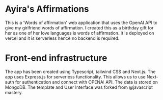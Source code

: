# Ayira's Affirmations
This is a 'Words of affirmation' web application that uses the OpenAI API to give my girlfriend words of affirmation. I created this as a birthday gift for her as one of her love languages is words of affirmation. It is deployed on vercel and it is serverless hence no backend is required.
# Front-end infrastructure
The app has been created using Typescript, tailwind CSS and Next.js. The app uses Express.js for serverless functionality. This allows us to use Next-auth for authentication and connect with OPENAI API. The data is stored on MongoDB. The template and User Interface was forked from @javascript mastery.



